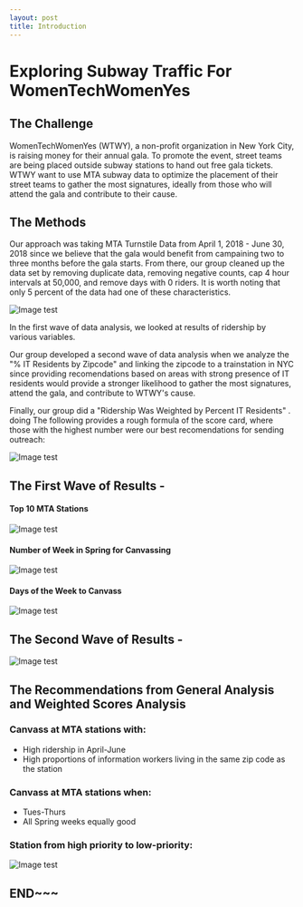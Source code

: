 ```yaml
---
layout: post
title: Introduction
---
```


# Exploring Subway Traffic For WomenTechWomenYes 

## The Challenge
WomenTechWomenYes (WTWY), a non-profit organization in New York City, is raising money for their annual gala. 
To promote the event, street teams are being placed outside subway stations to hand out free gala tickets.
WTWY want to use  MTA subway data to optimize the placement of their street teams to gather the most signatures, 
ideally from those who will attend the gala and contribute to their cause.

## The Methods

Our approach was taking MTA Turnstile Data from April 1, 2018 - June 30, 2018 since we believe that the gala would
benefit from campaining two to three months before the gala starts. From there, our group cleaned up the data set by 
removing duplicate data, removing negative counts, cap 4 hour intervals at 50,000, and remove days with 0 riders.
It is worth noting that only 5 percent of the data had one of these characteristics. 

![Image test]({{https://github.com/ShadowBrandon/ShadowBrandon.github.io/tree/master}}/Images/MTAWeighting.png "Abstract Method of Cleaning")

In the first wave of data analysis, we looked at results of ridership by various variables.

Our group developed a second wave of data analysis when we analyze the "% IT Residents by Zipcode" and linking the 
zipcode to a trainstation in NYC since providing recomendations based on areas with strong presence of IT residents
would provide a stronger likelihood to gather the most signatures, attend the gala, and contribute to WTWY's cause.

Finally, our group did a "Ridership Was Weighted by Percent IT Residents" . doing The following provides a rough formula
of the score card, where those with the highest number were our best recomendations for sending outreach:

![Image test]({{https://github.com/ShadowBrandon/ShadowBrandon.github.io/tree/master}}/Images/MTACleaning.png "Method of Weighting")

## The First Wave of Results -

#### Top 10 MTA Stations 

![Image test]({{https://github.com/ShadowBrandon/ShadowBrandon.github.io/tree/master}}/Images/MTARidership.png "Top 10 MTA Station Ridership no weight")

#### Number of Week in Spring for Canvassing

![Image test]({{https://github.com/ShadowBrandon/ShadowBrandon.github.io/tree/master}}/Images/WeeklyRidership.png "Weekly Ridership")

#### Days of the Week to Canvass

![Image test]({{https://github.com/ShadowBrandon/ShadowBrandon.github.io/tree/master}}/Images/DailyRidership.png "Large example image")

## The Second Wave of Results -

![Image test]({{https://github.com/ShadowBrandon/ShadowBrandon.github.io/tree/master}}/Images/WeightedTop10.png "Top 10 MTA Station Ridership (weighted)")


## The Recommendations from General Analysis and Weighted Scores Analysis
### Canvass at MTA stations with:
* High ridership in April-June
* High proportions of information workers living in the same zip code as the station
### Canvass at MTA stations when: 
* Tues-Thurs
* All Spring weeks equally good
### Station from high priority to low-priority:
![Image test]({{https://github.com/ShadowBrandon/ShadowBrandon.github.io/tree/master}}/Images/FinalizedListedTop10.png "Top 10 MTA Station Ridership List (weighted)")

END~~~
-------------------





























